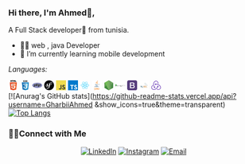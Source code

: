 ### Hi there, I'm Ahmed👦,
A Full Stack developer🎯 from tunisia.

- 👨‍💻 web , java Developer 
- 🌱 I’m currently learning  mobile development 



*Languages:*  

<code><img height="20" src="https://raw.githubusercontent.com/github/explore/80688e429a7d4ef2fca1e82350fe8e3517d3494d/topics/html/html.png"></code>
<code><img height="20" src="https://raw.githubusercontent.com/github/explore/80688e429a7d4ef2fca1e82350fe8e3517d3494d/topics/css/css.png"></code>
<code><img height="20" src="https://raw.githubusercontent.com/github/explore/80688e429a7d4ef2fca1e82350fe8e3517d3494d/topics/php/php.png"></code>
<code><img height="20" src="https://raw.githubusercontent.com/github/explore/80688e429a7d4ef2fca1e82350fe8e3517d3494d/topics/symfony/symfony.png"></code>
<code><img height="20" src="https://raw.githubusercontent.com/github/explore/80688e429a7d4ef2fca1e82350fe8e3517d3494d/topics/javascript/javascript.png"></code>
<code><img height="20" src="https://raw.githubusercontent.com/github/explore/80688e429a7d4ef2fca1e82350fe8e3517d3494d/topics/typescript/typescript.png"></code>
<code><img height="20" src="https://raw.githubusercontent.com/github/explore/80688e429a7d4ef2fca1e82350fe8e3517d3494d/topics/react/react.png"></code>
<code><img height="20" src="https://raw.githubusercontent.com/github/explore/80688e429a7d4ef2fca1e82350fe8e3517d3494d/topics/java/java.png"></code>
<code><img height="20" src="https://raw.githubusercontent.com/github/explore/80688e429a7d4ef2fca1e82350fe8e3517d3494d/topics/nodejs/nodejs.png"></code>
<code><img height="20" src="https://raw.githubusercontent.com/github/explore/80688e429a7d4ef2fca1e82350fe8e3517d3494d/topics/mongodb/mongodb.png"></code>
<code><img height="20" src="https://raw.githubusercontent.com/github/explore/80688e429a7d4ef2fca1e82350fe8e3517d3494d/topics/bootstrap/bootstrap.png"></code>
<code><img height="20" src="https://raw.githubusercontent.com/github/explore/80688e429a7d4ef2fca1e82350fe8e3517d3494d/topics/mysql/mysql.png"></code>
<code><img height="20" src="https://raw.githubusercontent.com/github/explore/80688e429a7d4ef2fca1e82350fe8e3517d3494d/topics/redux/redux.png"></code>
<br/>
[![Anurag's GitHub stats](https://github-readme-stats.vercel.app/api?username=GharbiiAhmed &show_icons=true&theme=transparent)
<br/>
[![Top Langs](https://github-readme-stats.vercel.app/api/top-langs/?username=GharbiiAhmed )](https://github.com/anuraghazra/github-readme-stats)


<h3> 🤝🏻Connect with Me </h3>

<p align="center">
<a href="https://www.linkedin.com/in/ahmed-gharbi-48b68724b/"><img alt="LinkedIn" src="https://img.shields.io/badge/LinkedIn-ahmed-%20gharbi-blue?style=flat-square&logo=linkedin"></a>
<a href="https://www.instagram.com/_ahmed_gharbi_/"><img alt="Instagram" src="https://img.shields.io/badge/Instagram-_ahmed_gharbi_-blue?style=flat-square&logo=instagram"></a>
<a href="mailto:gharbi.ahmed@esprit.tn"><img alt="Email" src="https://img.shields.io/badge/Email-gharbi.ahmed@esprit.tn-blue?style=flat-square&logo=gmail"></a>
